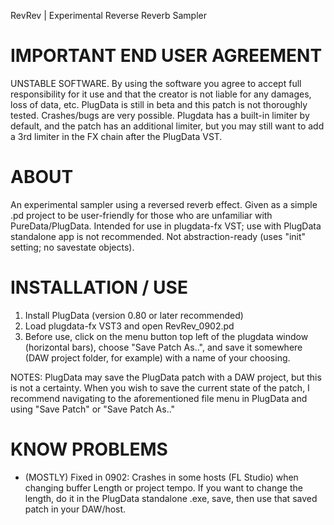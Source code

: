 
RevRev | Experimental Reverse Reverb Sampler

# IMPORTANT END USER AGREEMENT
UNSTABLE SOFTWARE. By using the software you agree to accept full responsibility for it use
and that the creator is not liable for any damages, loss of data, etc.
PlugData is still in beta and this patch is not thoroughly tested.
Crashes/bugs are very possible. Plugdata has a built-in limiter by default, and the patch has an additional limiter, but you may still want to add a 3rd limiter in the FX chain after the PlugData VST.


# ABOUT
An experimental sampler using a reversed reverb effect. Given as a simple .pd project to be user-friendly for those who are unfamiliar with PureData/PlugData.
Intended for use in plugdata-fx VST; use with PlugData standalone app is not recommended.
Not abstraction-ready (uses "init" setting; no savestate objects).


# INSTALLATION / USE
1. Install PlugData (version 0.80 or later recommended)
2. Load plugdata-fx VST3 and open RevRev_0902.pd
3. Before use, click on the menu button top left of the plugdata window (horizontal bars), choose "Save Patch As..",
and save it somewhere (DAW project folder, for example) with a name of your choosing.

NOTES: 
PlugData may save the PlugData patch with a DAW project, but this is not a certainty. When you wish to save
the current state of the patch, I recommend navigating to the aforementioned file menu in PlugData and using
"Save Patch" or "Save Patch As.."


# KNOW PROBLEMS
- (MOSTLY) Fixed in 0902: Crashes in some hosts (FL Studio) when changing buffer Length or project tempo. If you want to change the
length, do it in the PlugData standalone .exe, save, then use that saved patch in your DAW/host.
